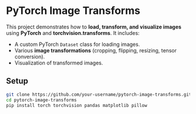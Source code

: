 # PyTorch Image Transforms

This project demonstrates how to **load, transform, and visualize images** using **PyTorch** and **torchvision.transforms**. It includes:
- A custom PyTorch `Dataset` class for loading images.
- Various **image transformations** (cropping, flipping, resizing, tensor conversion).
- Visualization of transformed images.

##  Setup
```bash
git clone https://github.com/your-username/pytorch-image-transforms.git
cd pytorch-image-transforms
pip install torch torchvision pandas matplotlib pillow
